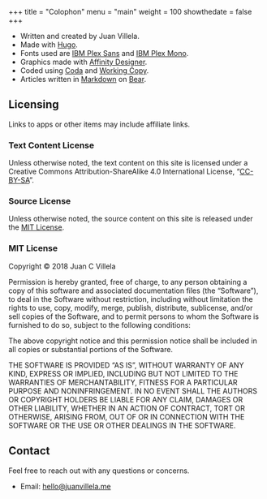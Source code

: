 +++
title = "Colophon"
menu = "main"
weight = 100
showthedate = false
+++

* Written and created by Juan Villela.
* Made with [Hugo](https://gohugo.io).
* Fonts used are [IBM Plex Sans](https://fonts.google.com/specimen/IBM+Plex+Sans) and [IBM Plex Mono](https://fonts.google.com/specimen/IBM+Plex+Mono).
* Graphics made with [Affinity Designer](https://itunes.apple.com/us/app/affinity-designer/id824171161?mt=12).
* Coded using [Coda](https://itunes.apple.com/us/app/coda/id500906297?mt=8&ign-itsct=500906297-500906297&ign-itscg=0177&ign-mpt=uo%3D4) and [Working Copy](https://itunes.apple.com/us/app/working-copy-powerful-git-client/id896694807?mt=8).
* Articles written in [Markdown](https://daringfireball.net/projects/markdown/syntax) on [Bear](https://itunes.apple.com/us/app/bear-beautiful-writing-app/id1016366447?ls=1&mt=8).

## Licensing
Links to apps or other items may include affiliate links.

### Text Content License
Unless otherwise noted, the text content on this site is licensed under a Creative Commons Attribution-ShareAlike 4.0 International License, “[CC-BY-SA](https://creativecommons.org/licenses/by-sa/4.0/)”.

### Source License
Unless otherwise noted, the source content on this site is released under the [MIT License](https://opensource.org/licenses/MIT).

### MIT License
Copyright © 2018 <span>Juan C Villela</span>

Permission is hereby granted, free of charge, to any person obtaining a copy of this software and associated documentation files (the “Software”), to deal in the Software without restriction, including without limitation the rights to use, copy, modify, merge, publish, distribute, sublicense, and/or sell copies of the Software, and to permit persons to whom the Software is furnished to do so, subject to the following conditions:

The above copyright notice and this permission notice shall be included in all copies or substantial portions of the Software.

THE SOFTWARE IS PROVIDED “AS IS”, WITHOUT WARRANTY OF ANY KIND, EXPRESS OR IMPLIED, INCLUDING BUT NOT LIMITED TO THE WARRANTIES OF MERCHANTABILITY, FITNESS FOR A PARTICULAR PURPOSE AND NONINFRINGEMENT. IN NO EVENT SHALL THE AUTHORS OR COPYRIGHT HOLDERS BE LIABLE FOR ANY CLAIM, DAMAGES OR OTHER LIABILITY, WHETHER IN AN ACTION OF CONTRACT, TORT OR OTHERWISE, ARISING FROM, OUT OF OR IN CONNECTION WITH THE SOFTWARE OR THE USE OR OTHER DEALINGS IN THE SOFTWARE.

## Contact
Feel free to reach out with any questions or concerns.

* Email: [hello@juanvillela.me](mailto:hello@juanvillela.me)